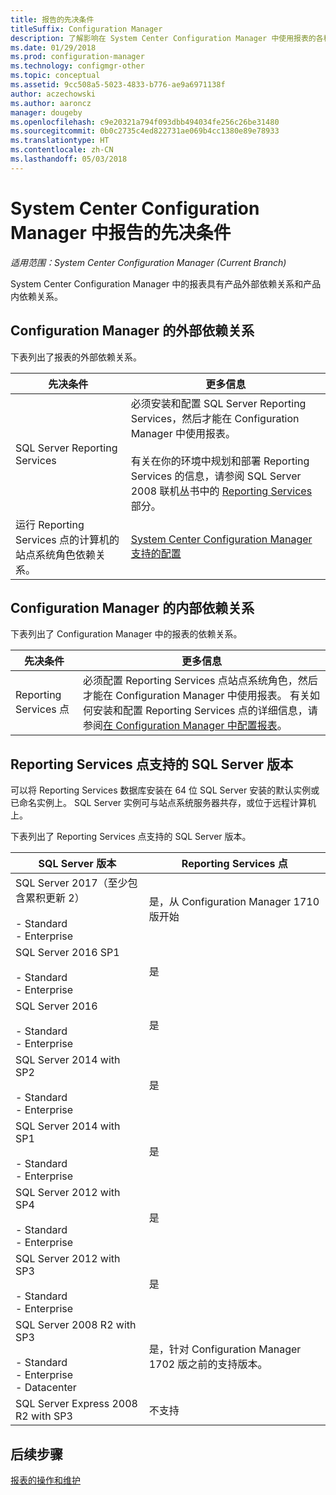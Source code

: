 ```yaml
---
title: 报告的先决条件
titleSuffix: Configuration Manager
description: 了解影响在 System Center Configuration Manager 中使用报表的各种依赖关系。
ms.date: 01/29/2018
ms.prod: configuration-manager
ms.technology: configmgr-other
ms.topic: conceptual
ms.assetid: 9cc508a5-5023-4833-b776-ae9a6971138f
author: aczechowski
ms.author: aaroncz
manager: dougeby
ms.openlocfilehash: c9e20321a794f093dbb494034fe256c26be31480
ms.sourcegitcommit: 0b0c2735c4ed822731ae069b4cc1380e89e78933
ms.translationtype: HT
ms.contentlocale: zh-CN
ms.lasthandoff: 05/03/2018
---
```

# <a name="prerequisites-for-reporting-in-system-center-configuration-manager"></a>System Center Configuration Manager 中报告的先决条件

*适用范围：System Center Configuration Manager (Current Branch)*

System Center Configuration Manager 中的报表具有产品外部依赖关系和产品内依赖关系。  

## <a name="dependencies-external-to-configuration-manager"></a>Configuration Manager 的外部依赖关系  
 下表列出了报表的外部依赖关系。  

|先决条件|更多信息|  
|------------------|----------------------|  
|SQL Server Reporting Services|必须安装和配置 SQL Server Reporting Services，然后才能在 Configuration Manager 中使用报表。<br /><br /> 有关在你的环境中规划和部署 Reporting Services 的信息，请参阅 SQL Server 2008 联机丛书中的 [Reporting Services](http://go.microsoft.com/fwlink/p/?LinkId=212032) 部分。|  
|运行 Reporting Services 点的计算机的站点系统角色依赖关系。|[System Center Configuration Manager 支持的配置](../../../core/plan-design/configs/supported-configurations.md)|  

## <a name="dependencies-internal-to-configuration-manager"></a>Configuration Manager 的内部依赖关系  
 下表列出了 Configuration Manager 中的报表的依赖关系。  

|先决条件|更多信息|  
|------------------|----------------------|  
|Reporting Services 点|必须配置 Reporting Services 点站点系统角色，然后才能在 Configuration Manager 中使用报表。 有关如何安装和配置 Reporting Services 点的详细信息，请参阅[在 Configuration Manager 中配置报表](../../../core/servers/manage/configuring-reporting.md)。|  

## <a name="supported-sql-server-versions-for-the-reporting-services-point"></a>Reporting Services 点支持的 SQL Server 版本  
 可以将 Reporting Services 数据库安装在 64 位 SQL Server 安装的默认实例或已命名实例上。 SQL Server 实例可与站点系统服务器共存，或位于远程计算机上。  

 下表列出了 Reporting Services 点支持的 SQL Server 版本。  

|SQL Server 版本|Reporting Services 点|  
|------------------------|------------------------------|
|SQL Server 2017（至少包含累积更新 2）<br /><br /> -   Standard<br />-   Enterprise|是，从 Configuration Manager 1710 版开始|  
|SQL Server 2016 SP1<br /><br /> -   Standard<br />-   Enterprise|是| 
|SQL Server 2016<br /><br /> -   Standard<br />-   Enterprise|是|
|SQL Server 2014 with SP2<br /><br /> -   Standard<br />-   Enterprise|是|
|SQL Server 2014 with SP1<br /><br /> -   Standard<br />-   Enterprise|是|
|SQL Server 2012 with SP4 <br /><br /> -   Standard<br />-   Enterprise|是|  
|SQL Server 2012 with SP3 <br /><br /> -   Standard<br />-   Enterprise|是|  
|SQL Server 2008 R2 with SP3<br /><br /> -   Standard<br />-   Enterprise<br />-   Datacenter|是，针对 Configuration Manager 1702 版之前的支持版本。|  
|SQL Server Express 2008 R2 with SP3|不支持| 




## <a name="next-steps"></a>后续步骤
[报表的操作和维护](operations-and-maintenance-for-reporting.md)

